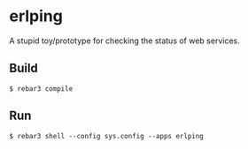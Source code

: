erlping
=====

A stupid toy/prototype for checking the status of web services.

Build
-----

    $ rebar3 compile

Run
---

    $ rebar3 shell --config sys.config --apps erlping
